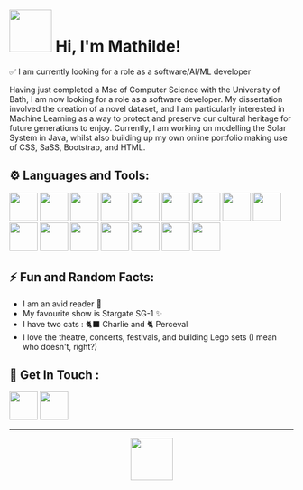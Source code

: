 # <img src="https://github.com/m-mathilde34/m-mathilde34/assets/131172286/38f57570-2695-45e3-9f07-0fb6040a8999" width="75" height="75"> Hi, I'm Mathilde!


✅ I am currently looking for a role as a software/AI/ML developer

Having just completed a Msc of Computer Science with the University of Bath, I am now looking for a role as a software developer.
My dissertation involved the creation of a novel dataset, and I am particularly interested in Machine Learning as a way to protect and preserve our cultural heritage for future generations to enjoy.
Currently, I am working on modelling the Solar System in Java, whilst also building up my own online portfolio making use of CSS, SaSS, Bootstrap, and HTML.

## ⚙️ Languages and Tools:
<img src="https://github.com/m-mathilde34/m-mathilde34/assets/131172286/a7fe5806-d3bf-4070-98ea-10581c5b814a" width="50" height="50">
<img src="https://github.com/m-mathilde34/m-mathilde34/assets/131172286/b3588cec-a0e1-41c3-a8de-635080233494" width="50" height="50">
<img src="https://github.com/m-mathilde34/m-mathilde34/assets/131172286/70fd93d5-df68-497f-93ee-21b10bceead9" width="50" height="50">
<img src="https://github.com/m-mathilde34/m-mathilde34/assets/131172286/fd4719c3-0af5-4963-b737-d553ef5b922d" width="50" height="50">
<img src="https://github.com/m-mathilde34/m-mathilde34/assets/131172286/fdeb1652-814c-486b-9d53-f457f4eb90c5" width="50" height="50">
<img src="https://github.com/m-mathilde34/m-mathilde34/assets/131172286/fc852e65-852f-49af-a5e8-e5e8760cff78" width="50" height="50">
<img src="https://github.com/m-mathilde34/m-mathilde34/assets/131172286/c5d357f3-c63d-4863-9e60-017401290c08" width="50" height="50">
<img src="https://github.com/m-mathilde34/m-mathilde34/assets/131172286/fea70e47-7d45-469b-ae12-6f680f8eef34" width="50" height="50">
<img src="https://github.com/m-mathilde34/m-mathilde34/assets/131172286/c80a6992-7f4f-4faa-adc0-951f5ac12cae" width="50" height="50">
<img src="https://github.com/m-mathilde34/m-mathilde34/assets/131172286/192a8752-7e2d-4d8e-8425-b43efb1c5d7e" width="50" height="50">
<img src="https://github.com/m-mathilde34/m-mathilde34/assets/131172286/e8c67f19-a329-4b7c-861e-db1899704ac6" width="50" height="50">
<img src="https://github.com/m-mathilde34/m-mathilde34/assets/131172286/9ed521af-40b6-4df0-86c0-848f38343d95" width="50" height="50">
<img src="https://github.com/m-mathilde34/m-mathilde34/assets/131172286/6f7e9297-6182-4359-9cca-78899431e9a4" width="50" height="50">
<img src="https://github.com/m-mathilde34/m-mathilde34/assets/131172286/4fd2d1b7-9760-4315-83ef-208ecb6b1973" width="50" height="50">
<img src="https://github.com/m-mathilde34/m-mathilde34/assets/131172286/a33dbf4c-f47a-47a7-afd6-dee1344b7215" width="50" height="50">
<img src="https://github.com/m-mathilde34/m-mathilde34/assets/131172286/2909b40d-3a9a-4e28-9094-f60e19e228e3" width="50" height="50">


<br/>

## ⚡ Fun and Random Facts:
- I am an avid reader 📖
- My favourite show is Stargate SG-1 ✨
- I have two cats : 🐈‍⬛ Charlie and 🐈 Perceval
- I love the theatre, concerts, festivals, and building Lego sets (I mean who doesn't, right?)

## 📨 Get In Touch :
[<img src="https://github.com/m-mathilde34/m-mathilde34/assets/131172286/8fd84cef-bc05-4b1a-a201-ef78b2eedb4e" width="50" height="50">](https://www.linkedin.com/in/m-mathilde34/) [<img src="https://github.com/m-mathilde34/m-mathilde34/assets/131172286/5441a351-c18a-4e24-810f-384cabcbdef3" width="50" height="50">](mailto:m.mathilde34@live.fr)

***
<p align="center" width="100%"> <img src=https://github.com/m-mathilde34/m-mathilde34/assets/131172286/eff5ada9-6c97-490a-a9c4-cdf704f3d3ed" width="75" height="75"> </p>
